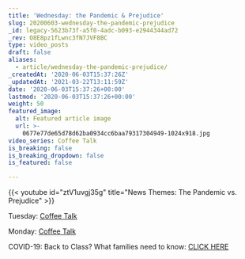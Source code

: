 ```yaml
---
title: 'Wednesday: the Pandemic & Prejudice'
slug: 20200603-wednesday-the-pandemic-prejudice
_id: legacy-5623b73f-a5f0-4adc-b093-e2944344ad72
_rev: O8E8pz1fLwnc3fN7JVF8BC
type: video_posts
draft: false
aliases:
  - article/wednesday-the-pandemic-prejudice/
_createdAt: '2020-06-03T15:37:26Z'
_updatedAt: '2021-03-22T13:11:59Z'
date: '2020-06-03T15:37:26+00:00'
lastmod: '2020-06-03T15:37:26+00:00'
weight: 50
featured_image:
  alt: Featured article image
  url: >-
    0677e77de65d78d62ba0934cc6baa79317304949-1024x918.jpg
video_series: Coffee Talk
is_breaking: false
is_breaking_dropdown: false
is_featured: false

---
```

{{< youtube id="ztV1uvgj35g" title="News Themes: The Pandemic vs. Prejudice" >}}

Tuesday: [Coffee Talk](https://smarthernews.com/article/3-things-to-know/)

Monday: [Coffee Talk](https://smarthernews.com/article/3-things-to-start-off-your-week/)

COVID-19: Back to Class? What families need to know: [CLICK HERE](https://smarthernews.com/cdc-school-guidance-may-2020/)